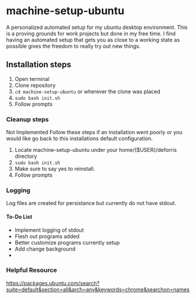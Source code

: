 # machine-setup-ubuntu
A personalized automated setup for my ubuntu desktop environment. This is a proving grounds
for work projects but done in my free time. I find having an automated setup that gets you
as close to a working state as possible gives the freedom to really try out new things.

## Installation steps
1. Open terminal
2. Clone repository
3. `cd machine-setup-ubuntu` or wherever the clone was placed
4. `sudo bash init.sh`
5. Follow prompts

### Cleanup steps
Not Implemented
Follow these steps if an installation went poorly or you would like go back to this installations
default configuration.
1. Locate machine-setup-ubuntu under your home/($USER}/deforris directory
2. `sudo bash init.sh`
3. Make sure to say yes to reinstall.
4. Follow prompts

### Logging
Log files are created for persistance but currently do not have stdout.

#### To-Do List
- Implement logging of stdout
- Flesh out programs added 
- Better customize programs currently setup
- Add change background
- 

### Helpful Resource
https://packages.ubuntu.com/search?suite=default&section=all&arch=any&keywords=chrome&searchon=names
